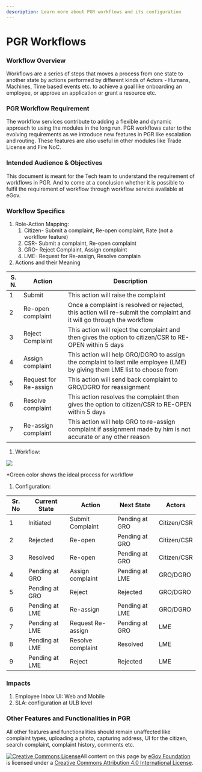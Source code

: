 ```yaml
---
description: Learn more about PGR workflows and its configuration
---
```


# PGR Workflows

### Workflow Overview

Workflows are a series of steps that moves a process from one state to another state by actions performed by different kinds of Actors - Humans, Machines, Time based events etc. to achieve a goal like onboarding an employee, or approve an application or grant a resource etc.

### PGR Workflow Requirement

The workflow services contribute to adding a flexible and dynamic approach to using the modules in the long run. PGR workflows cater to the evolving requirements as we introduce new features in PGR like escalation and routing. These features are also useful in other modules like Trade License and Fire NoC.

### Intended Audience & Objectives

This document is meant for the Tech team to understand the requirement of workflows in PGR. And to come at a conclusion whether it is possible to fulfil the requirement of workflow through workflow service available at eGov.

### Workflow Specifics

1. Role-Action Mapping:
   1. Citizen- Submit a complaint, Re-open complaint, Rate (not a workflow feature)
   2. CSR- Submit a complaint, Re-open complaint
   3. GRO- Reject Complaint, Assign complaint
   4. LME- Request for Re-assign, Resolve complain
2. Actions and their Meaning

| S. N. | Action                | Description                                                                                                               |
| ----- | --------------------- | ------------------------------------------------------------------------------------------------------------------------- |
| 1     | Submit                | This action will raise the complaint                                                                                      |
| 2     | Re-open complaint     | Once a complaint is resolved or rejected, this action will re-submit the complaint and it will go through the workflow    |
| 3     | Reject Complaint      | This action will reject the complaint and then gives the option to citizen/CSR to RE-OPEN within 5 days                   |
| 4     | Assign complaint      | This action will help GRO/DGRO to assign the complaint to last mile employee (LME) by giving them LME list to choose from |
| 5     | Request for Re-assign | This action will send back complaint to GRO/DGRO for reassignment                                                         |
| 6     | Resolve complaint     | This action resolves the complaint then gives the option to citizen/CSR to RE-OPEN within 5 days                          |
| 7     | Re-assign complaint   | This action will help GRO to re-assign complaint if assignment made by him is not accurate or any other reason            |

1. Workflow:

![](https://lh6.googleusercontent.com/vQA7dYAam0HqiL1wik27kpwurgTHWZ1NA8\_zzD0DlE\_nrYEeT3XVzqzLUUJh1dasmwIxijHdL32ZtyuDvwsMatTDGfo4cTTp-60hlOxE\_k-pWmIL5oWsNOMbiELY8hyvWti1GYFb)

\*Green color shows the ideal process for workflow

1. Configuration:

| Sr. No | Current State  | Action            | Next State     | Actors      |
| ------ | -------------- | ----------------- | -------------- | ----------- |
| 1      | Initiated      | Submit Complaint  | Pending at GRO | Citizen/CSR |
| 2      | Rejected       | Re-open           | Pending at GRO | Citizen/CSR |
| 3      | Resolved       | Re-open           | Pending at GRO | Citizen/CSR |
| 4      | Pending at GRO | Assign complaint  | Pending at LME | GRO/DGRO    |
| 5      | Pending at GRO | Reject            | Rejected       | GRO/DGRO    |
| 6      | Pending at LME | Re-assign         | Pending at LME | GRO/DGRO    |
| 7      | Pending at LME | Request Re-assign | Pending at GRO | LME         |
| 8      | Pending at LME | Resolve complaint | Resolved       | LME         |
| 9      | Pending at LME | Reject            | Rejected       | LME         |

### Impacts

1. Employee Inbox UI: Web and Mobile
2. SLA: configuration at ULB level

### Other Features and Functionalities in PGR

All other features and functionalities should remain unaffected like complaint types, uploading a photo, capturing address, UI for the citizen, search complaint, complaint history, comments etc.

[![Creative Commons License](https://i.creativecommons.org/l/by/4.0/80x15.png)](http://creativecommons.org/licenses/by/4.0/)All content on this page by [eGov Foundation ](https://egov.org.in/)is licensed under a [Creative Commons Attribution 4.0 International License](http://creativecommons.org/licenses/by/4.0/).
